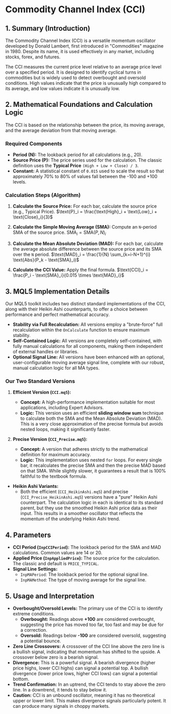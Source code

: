 # Commodity Channel Index (CCI)

## 1. Summary (Introduction)

The Commodity Channel Index (CCI) is a versatile momentum oscillator developed by Donald Lambert, first introduced in "Commodities" magazine in 1980. Despite its name, it is used effectively in any market, including stocks, forex, and futures.

The CCI measures the current price level relative to an average price level over a specified period. It is designed to identify cyclical turns in commodities but is widely used to detect overbought and oversold conditions. High values indicate that the price is unusually high compared to its average, and low values indicate it is unusually low.

## 2. Mathematical Foundations and Calculation Logic

The CCI is based on the relationship between the price, its moving average, and the average deviation from that moving average.

### Required Components

- **Period (N):** The lookback period for all calculations (e.g., 20).
- **Source Price (P):** The price series used for the calculation. The classic definition uses the **Typical Price** `(High + Low + Close) / 3`.
- **Constant:** A statistical constant of `0.015` used to scale the result so that approximately 70% to 80% of values fall between the -100 and +100 levels.

### Calculation Steps (Algorithm)

1. **Calculate the Source Price:** For each bar, calculate the source price (e.g., Typical Price).
   $\text{P}_i = \frac{\text{High}_i + \text{Low}_i + \text{Close}_i}{3}$

2. **Calculate the Simple Moving Average (SMA):** Compute an `N`-period SMA of the source price.
   $\text{SMA}_i = \text{SMA}(P, N)_i$

3. **Calculate the Mean Absolute Deviation (MAD):** For each bar, calculate the average absolute difference between the source price and its SMA over the `N` period.
   $\text{MAD}_i = \frac{1}{N} \sum_{k=i-N+1}^{i} \text{Abs}(P_k - \text{SMA}_i)$

4. **Calculate the CCI Value:** Apply the final formula.
   $\text{CCI}_i = \frac{P_i - \text{SMA}_i}{0.015 \times \text{MAD}_i}$

## 3. MQL5 Implementation Details

Our MQL5 toolkit includes two distinct standard implementations of the CCI, along with their Heikin Ashi counterparts, to offer a choice between performance and perfect mathematical accuracy.

- **Stability via Full Recalculation:** All versions employ a "brute-force" full recalculation within the `OnCalculate` function to ensure maximum stability.
- **Self-Contained Logic:** All versions are completely self-contained, with fully manual calculations for all components, making them independent of external handles or libraries.
- **Optional Signal Line:** All versions have been enhanced with an optional, user-configurable moving average signal line, complete with our robust, manual calculation logic for all MA types.

### Our Two Standard Versions

1. **Efficient Version (`CCI.mq5`):**

   - **Concept:** A high-performance implementation suitable for most applications, including Expert Advisors.
   - **Logic:** This version uses an efficient **sliding window sum** technique to calculate both the SMA and the Mean Absolute Deviation (MAD). This is a very close approximation of the precise formula but avoids nested loops, making it significantly faster.

2. **Precise Version (`CCI_Precise.mq5`):**
   - **Concept:** A version that adheres strictly to the mathematical definition for maximum accuracy.
   - **Logic:** This implementation uses nested `for` loops. For every single bar, it recalculates the precise SMA and then the precise MAD based on that SMA. While slightly slower, it guarantees a result that is 100% faithful to the textbook formula.

- **Heikin Ashi Variants:**
  - Both the efficient (`CCI_HeikinAshi.mq5`) and precise (`CCI_Precise_HeikinAshi.mq5`) versions have a "pure" Heikin Ashi counterpart. The calculation logic in each is identical to its standard parent, but they use the smoothed Heikin Ashi price data as their input. This results in a smoother oscillator that reflects the momentum of the underlying Heikin Ashi trend.

## 4. Parameters

- **CCI Period (`InpCCIPeriod`):** The lookback period for the SMA and MAD calculations. Common values are 14 or 20.
- **Applied Price (`InpAppliedPrice`):** The source price for the calculation. The classic and default is `PRICE_TYPICAL`.
- **Signal Line Settings:**
  - `InpMAPeriod`: The lookback period for the optional signal line.
  - `InpMAMethod`: The type of moving average for the signal line.

## 5. Usage and Interpretation

- **Overbought/Oversold Levels:** The primary use of the CCI is to identify extreme conditions.
  - **Overbought:** Readings above **+100** are considered overbought, suggesting the price has moved too far, too fast and may be due for a correction.
  - **Oversold:** Readings below **-100** are considered oversold, suggesting a potential bounce.
- **Zero Line Crossovers:** A crossover of the CCI line above the zero line is a bullish signal, indicating that momentum has shifted to the upside. A crossover below zero is a bearish signal.
- **Divergence:** This is a powerful signal. A bearish divergence (higher price highs, lower CCI highs) can signal a potential top. A bullish divergence (lower price lows, higher CCI lows) can signal a potential bottom.
- **Trend Confirmation:** In an uptrend, the CCI tends to stay above the zero line. In a downtrend, it tends to stay below it.
- **Caution:** CCI is an unbound oscillator, meaning it has no theoretical upper or lower limit. This makes divergence signals particularly potent. It can produce many signals in choppy markets.
